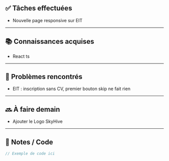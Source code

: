 ## ✅ Tâches effectuées

- Nouvelle page responsive sur EIT
	

---

## 📚 Connaissances acquises

- React ts
	

---

## 🐞 Problèmes rencontrés

- EIT : inscription sans CV, premier bouton skip ne fait rien
	

---

## 🔜 À faire demain

- Ajouter le Logo SkyHive
	

---

## 🧩 Notes / Code

```java
// Exemple de code ici
```
